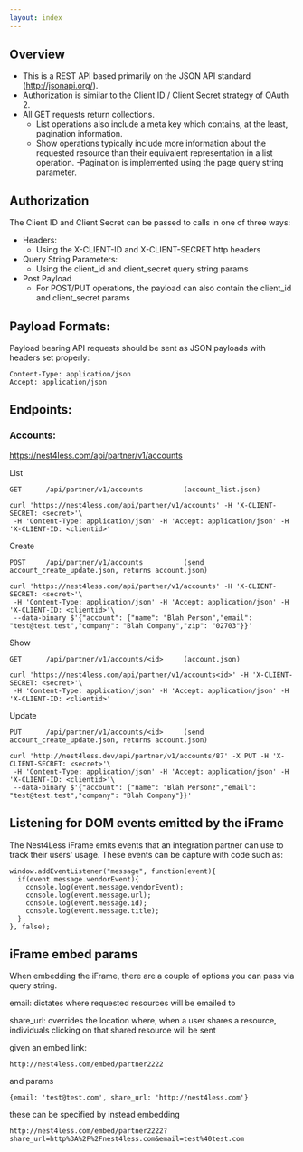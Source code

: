 ```yaml
---
layout: index
---
```


## Overview

- This is a REST API based primarily on the JSON API standard (http://jsonapi.org/).
- Authorization is similar to the Client ID / Client Secret strategy of OAuth 2.
- All GET requests return collections.
  - List operations also include a meta key which contains, at the least, pagination information.
  - Show operations typically include more information about the requested resource than their equivalent representation in a list operation.
-Pagination is implemented using the page query string parameter.

## Authorization

The Client ID and Client Secret can be passed to calls in one of three ways:

- Headers:
  - Using the X-CLIENT-ID and X-CLIENT-SECRET http headers
- Query String Parameters:
  - Using the client\_id and client\_secret query string params
- Post Payload
  - For POST/PUT operations, the payload can also contain the client_id and client_secret params

## Payload Formats:

Payload bearing API requests should be sent as JSON payloads with headers set properly:

    Content-Type: application/json
    Accept: application/json

## Endpoints:

### Accounts:

https://nest4less.com/api/partner/v1/accounts


List

    GET      /api/partner/v1/accounts          (account_list.json)

    curl 'https://nest4less.com/api/partner/v1/accounts' -H 'X-CLIENT-SECRET: <secret>'\
     -H 'Content-Type: application/json' -H 'Accept: application/json' -H 'X-CLIENT-ID: <clientid>'

Create

    POST     /api/partner/v1/accounts          (send account_create_update.json, returns account.json)

    curl 'https://nest4less.com/api/partner/v1/accounts' -H 'X-CLIENT-SECRET: <secret>'\
     -H 'Content-Type: application/json' -H 'Accept: application/json' -H 'X-CLIENT-ID: <clientid>'\
     --data-binary $'{"account": {"name": "Blah Person","email": "test@test.test","company": "Blah Company","zip": "02703"}}'

Show

    GET      /api/partner/v1/accounts/<id>     (account.json)

    curl 'https://nest4less.com/api/partner/v1/accounts<id>' -H 'X-CLIENT-SECRET: <secret>'\
     -H 'Content-Type: application/json' -H 'Accept: application/json' -H 'X-CLIENT-ID: <clientid>'

Update

    PUT      /api/partner/v1/accounts/<id>     (send account_create_update.json, returns account.json)

    curl 'http://nest4less.dev/api/partner/v1/accounts/87' -X PUT -H 'X-CLIENT-SECRET: <secret>'\
     -H 'Content-Type: application/json' -H 'Accept: application/json' -H 'X-CLIENT-ID: <clientid>'\
     --data-binary $'{"account": {"name": "Blah Personz","email": "test@test.test","company": "Blah Company"}}'


## Listening for DOM events emitted by the iFrame

The Nest4Less iFrame emits events that an integration partner can use to track their users' usage.  These events can be capture with code such as:


    window.addEventListener("message", function(event){
      if(event.message.vendorEvent){
        console.log(event.message.vendorEvent);
        console.log(event.message.url);
        console.log(event.message.id);
        console.log(event.message.title);
      }
    }, false);


## iFrame embed params

When embedding the iFrame, there are a couple of options you can pass via query string.

email: dictates where requested resources will be emailed to

share_url: overrides the location where, when a user shares a resource, individuals clicking on that shared resource will be sent

given an embed link:
```
http://nest4less.com/embed/partner2222
```

and params
```
{email: 'test@test.com', share_url: 'http://nest4less.com'}
```

these can be specified by instead embedding
```
http://nest4less.com/embed/partner2222?share_url=http%3A%2F%2Fnest4less.com&email=test%40test.com
```

<script src="https://gist.github.com/nest4less/646d9433399950e07d12.js"></script>
